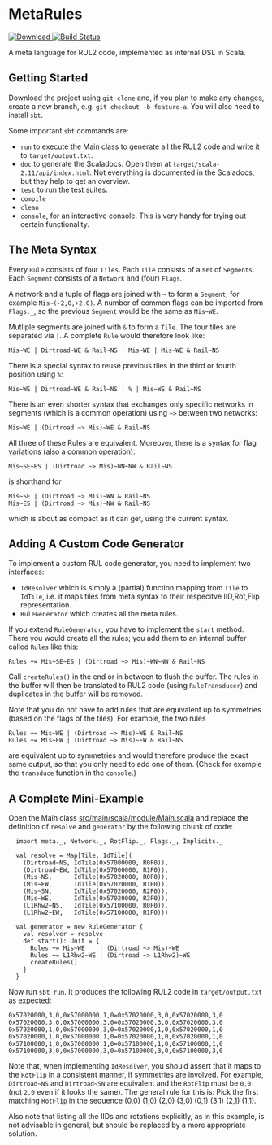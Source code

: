  MetaRules
===========

[ ![Download](https://api.bintray.com/packages/memo33/maven/metarules/images/download.svg) ](https://bintray.com/memo33/maven/metarules/_latestVersion)
[![Build Status](https://travis-ci.org/memo33/metarules.svg?branch=master)](https://travis-ci.org/memo33/metarules)

A meta language for RUL2 code, implemented as internal DSL in Scala.


 Getting Started
-----------------

Download the project using `git clone` and, if you plan to make any changes,
create a new branch, e.g. `git checkout -b feature-a`. You will also need to
install `sbt`.

Some important `sbt` commands are:
- `run` to execute the Main class to generate all the RUL2 code and write it
  to `target/output.txt`.
- `doc` to generate the Scaladocs. Open them at `target/scala-2.11/api/index.html`.
  Not everything is documented in the Scaladocs, but they help to get an
  overview.
- `test` to run the test suites.
- `compile`
- `clean`
- `console`, for an interactive console. This is very handy for trying out
  certain functionality.


 The Meta Syntax
-----------------

Every `Rule` consists of four `Tiles`. Each `Tile` consists of a set of
`Segments`. Each `Segment` consists of a `Network` and (four) `Flags`.

A network and a tuple of flags are joined with `~` to form a `Segment`, for
example `Mis~(-2,0,+2,0)`. A number of common flags can be imported from
`Flags._`, so the previous `Segment` would be the same as `Mis~WE`.

Mutliple segments are joined with `&` to form a `Tile`. The four tiles are
separated via `|`. A complete `Rule` would therefore look like:

    Mis~WE | Dirtroad~WE & Rail~NS | Mis~WE | Mis~WE & Rail~NS

There is a special syntax to reuse previous tiles in the third or fourth
position using `%`:

    Mis~WE | Dirtroad~WE & Rail~NS | % | Mis~WE & Rail~NS

There is an even shorter syntax that exchanges only specific networks in
segments (which is a common operation) using `~>` between two networks:

    Mis~WE | (Dirtroad ~> Mis)~WE & Rail~NS

All three of these Rules are equivalent. Moreover, there is a syntax for
flag variations (also a common operation):

    Mis~SE~ES | (Dirtroad ~> Mis)~WN~NW & Rail~NS

is shorthand for

    Mis~SE | (Dirtroad ~> Mis)~WN & Rail~NS
    Mis~ES | (Dirtroad ~> Mis)~NW & Rail~NS

which is about as compact as it can get, using the current syntax.


 Adding A Custom Code Generator
--------------------------------

To implement a custom RUL code generator, you need to implement two
interfaces:

- `IdResolver` which is simply a (partial) function mapping from `Tile` to
  `IdTile`, i.e. it maps tiles from meta syntax to their respecitve
  IID,Rot,Flip representation.
- `RuleGenerator` which creates all the meta rules.

If you extend `RuleGenerator`, you have to implement the `start` method.
There you would create all the rules; you add them to an internal buffer
called `Rules` like this:

    Rules += Mis~SE~ES | (Dirtroad ~> Mis)~WN~NW & Rail~NS

Call `createRules()` in the end or in between to flush the buffer. The rules
in the buffer will then be translated to RUL2 code (using `RuleTransducer`)
and duplicates in the buffer will be removed.

Note that you do not have to add rules that are equivalent up to symmetries
(based on the flags of the tiles). For example, the two rules

    Rules += Mis~WE | (Dirtroad ~> Mis)~WE & Rail~NS
    Rules += Mis~EW | (Dirtroad ~> Mis)~EW & Rail~NS

are equivalent up to symmetries and would therefore produce the exact same
output, so that you only need to add one of them. (Check for example the
`transduce` function in the `console`.)


 A Complete Mini-Example
-------------------------

Open the Main class [src/main/scala/module/Main.scala](https://github.com/NAMTeam/Network-Addon-Mod/blob/master/src/main/scala/module/Main.scala) and replace the
definition of `resolve` and `generator` by the following chunk of code:

```
  import meta._, Network._, RotFlip._, Flags._, Implicits._

  val resolve = Map[Tile, IdTile](
    (Dirtroad~NS, IdTile(0x57000000, R0F0)),
    (Dirtroad~EW, IdTile(0x57000000, R1F0)),
    (Mis~NS,      IdTile(0x57020000, R0F0)),
    (Mis~EW,      IdTile(0x57020000, R1F0)),
    (Mis~SN,      IdTile(0x57020000, R2F0)),
    (Mis~WE,      IdTile(0x57020000, R3F0)),
    (L1Rhw2~NS,   IdTile(0x57100000, R0F0)),
    (L1Rhw2~EW,   IdTile(0x57100000, R1F0)))

  val generator = new RuleGenerator {
    val resolver = resolve
    def start(): Unit = {
      Rules += Mis~WE    | (Dirtroad ~> Mis)~WE
      Rules += L1Rhw2~WE | (Dirtroad ~> L1Rhw2)~WE
      createRules()
    }
  }
```

Now run `sbt run`. It produces the following RUL2 code in
`target/output.txt` as expected:

    0x57020000,3,0,0x57000000,1,0=0x57020000,3,0,0x57020000,3,0
    0x57020000,3,0,0x57000000,3,0=0x57020000,3,0,0x57020000,3,0
    0x57020000,1,0,0x57000000,3,0=0x57020000,1,0,0x57020000,1,0
    0x57020000,1,0,0x57000000,1,0=0x57020000,1,0,0x57020000,1,0
    0x57100000,1,0,0x57000000,1,0=0x57100000,1,0,0x57100000,1,0
    0x57100000,3,0,0x57000000,3,0=0x57100000,3,0,0x57100000,3,0

Note that, when implementing `IdResolver`, you should assert that it maps to
the `RotFlip` in a consistent manner, if symmetries are involved. For
example, `Dirtroad~NS` and `Dirtroad~SN` are equivalent and the `RotFlip`
must be `0,0` (not `2,0` even if it looks the same). The general rule for
this is: Pick the first matching `RotFlip` in the sequence
(0,0) (1,0) (2,0) (3,0) (0,1) (3,1) (2,1) (1,1).

Also note that listing all the IIDs and rotations explicitly, as in this
example, is not advisable in general, but should be replaced by a more
appropriate solution.
